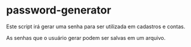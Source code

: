 # password-generator
Este script irá gerar uma senha para ser utilizada em cadastros e contas.

As senhas que o usuário gerar podem ser salvas em um arquivo.
